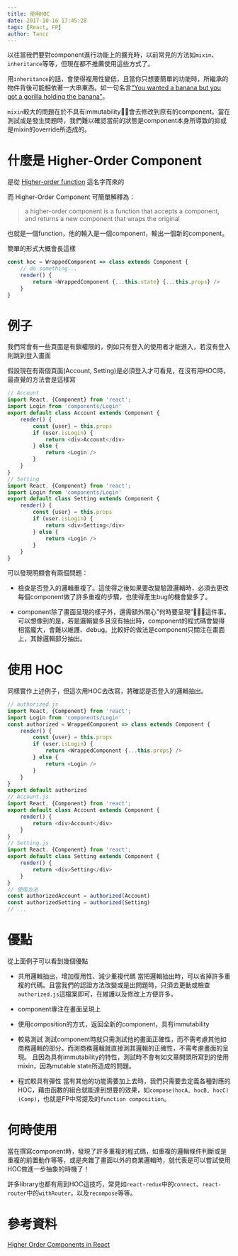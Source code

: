 ```yaml
---
title: 使用HOC
date: 2017-10-16 17:45:28
tags: [React, FP]
author: Tancc
---
```


以往當我們要對component進行功能上的擴充時，以前常見的方法如`mixin`、`inheritance`等等，但現在都不推薦使用這些方式了。

用`inheritance`的話，會使得複用性變低，且當你只想要簡單的功能時，所繼承的物件背後可能相依著一大串東西。如一句名言[“You wanted a banana but you got a gorilla holding the banana”](https://www.johndcook.com/blog/2011/07/19/you-wanted-banana/)。

`mixin`較大的問題在於不具有immutability，會去修改到原有的component。當在測試或是發生問題時，我們難以確認當前的狀態是component本身所導致的抑或是mixin的override所造成的。

# 什麼是 Higher-Order Component

是從 [Higher-order function](https://en.wikipedia.org/wiki/Higher-order_function) 這名字而來的

而 Higher-Order Component 可簡單解釋為：

> a higher-order component is a function that accepts a component, and returns a new component that wraps the original

也就是一個function，他的輸入是一個component，輸出一個新的component。

簡單的形式大概會長這樣

```javascript
const hoc = WrappedComponent => class extends Component {
    // do something...
    render() {
        return <WrappedComponent {...this.state} {...this.props} />
    }
}
```

# 例子

我們常會有一些頁面是有鎖權限的，例如只有登入的使用者才能進入，若沒有登入則跳到登入畫面

假設現在有兩個頁面(Account, Setting)是必須登入才可看見，在沒有用HOC時，最直覺的方法會是這樣寫

```javascript
// Account
import React, {Component} from 'react';
import Login from 'components/Login'
export default class Account extends Component {
    render() {
        const {user} = this.props
        if (user.isLogin) {
            return <div>Account</div>
        } else {
            return <Login />
        }
    }
}
// Setting
import React, {Component} from 'react';
import Login from 'components/Login'
export default class Setting extends Component {
    render() {
        const {user} = this.props
        if (user.isLogin) {
            return <div>Setting</div>
        } else {
            return <Login />
        }
    }
}
```

可以發現明顯會有兩個問題：

- 檢查是否登入的邏輯重複了。這使得之後如果要改變驗證邏輯時，必須去更改每個component做了許多重複的步驟，也使得產生bug的機會變多了。

- component除了畫面呈現的樣子外，還需額外關心”何時要呈現”這件事。可以想像到的是，若是邏輯變多且沒有抽出時，component的程式碼會變得相當龐大，會難以維護、debug。比較好的做法是component只關注在畫面上，其餘邏輯部分抽出。

# 使用 HOC

同樣實作上述例子，但這次用HOC去改寫，將確認是否登入的邏輯抽出。

```javascript
// authorized.js
import React, {Component} from 'react';
import Login from 'components/Login'
const authorized = WrappedComponent => class extends Component {
    render() {
        const {user} = this.props
        if (user.isLogin) {
            return <WrappedComponent {...this.props} />
        } else {
            return <Login />
        }
    }
}
export default authorized
// Account.js
import React, {Component} from 'react';
export default class Account extends Component {
    render() {
        return <div>Account</div>
    }
}
// Setting.js
import React, {Component} from 'react';
export default class Setting extends Component {
    render() {
        return <div>Setting</div>
    }
}
// 使用方法
const authorizedAccount = authorized(Account)
const authorizedSetting = authorized(Setting)
// ...
```

# 優點

從上面例子可以看到幾個優點

- 共用邏輯抽出，增加復用性、減少重複代碼
當把邏輯抽出時，可以省掉許多重複的代碼。且當我們的認證方法改變或是出問題時，只須去更動或檢查`authorized.js`這檔案即可，在維護以及修改上方便許多。

- component專注在畫面呈現上

- 使用composition的方式，返回全新的component，具有immutability
- 較易測試
測試component時就只需測試他的畫面正確性，而不需考慮其他如商務邏輯的部分。而測商務邏輯就直接測其邏輯的正確性，不需考慮畫面的呈現。
且因為具有immutability的特性，測試時不會有如文章開頭所寫到的使用mixin，因為mutable state所造成的問題。

- 程式較具有彈性
當有其他的功能需要加上去時，我們只需要去定義各種對應的HOC，藉由函數的組合就能達到想要的效果，如`compose(hocA, hocB, hocC)(Comp)`，也就是FP中常提及的`function composition`。

# 何時使用
當在撰寫component時，發現了許多重複的程式碼，如重複的邏輯條件判斷或是重複的前置動作等等，或是夾雜了畫面以外的商業邏輯時，就代表是可以嘗試使用HOC做進一步抽象的時機了！

許多library也都有用到HOC這技巧，常見如`react-redux`中的`connect`、`react-router`中的`withRouter`，以及`recompose`等等。

# 參考資料

[Higher Order Components in React](https://www.sitepen.com/blog/2017/08/15/higher-order-components-in-react/)